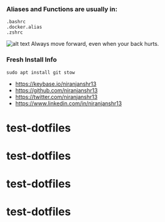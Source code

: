 ### Aliases and Functions are usually in:
	.bashrc
	.docker.alias
	.zshrc

![alt text](.profile.gif "niranjanshr13")
Always move forward, even when your back hurts.

### Fresh Install Info
	sudo apt install git stow
	
- https://keybase.io/niranjanshr13
- https://github.com/niranjanshr13
- https://twitter.com/niranjanshr13
- https://www.linkedin.com/in/niranjanshr13
# test-dotfiles
# test-dotfiles
# test-dotfiles
# test-dotfiles
